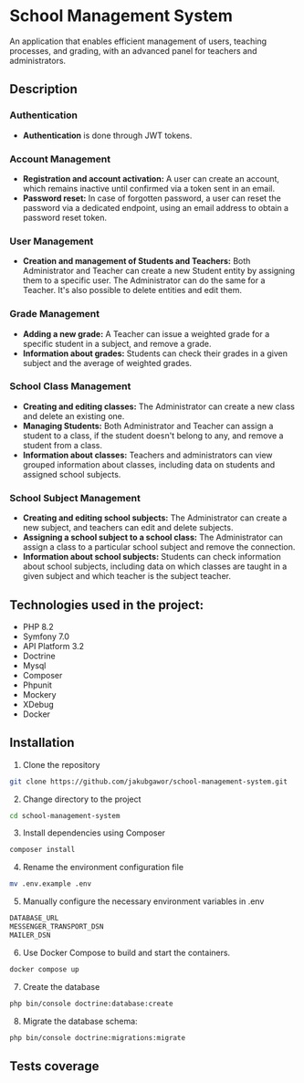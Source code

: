 # School Management System
An application that enables efficient management of users, teaching processes, and grading, with an advanced panel for teachers and administrators.

## Description

### Authentication
- **Authentication** is done through JWT tokens.

### Account Management
- **Registration and account activation:** A user can create an account, which remains inactive until confirmed via a token sent in an email.
- **Password reset:** In case of forgotten password, a user can reset the password via a dedicated endpoint, using an email address to obtain a password reset token.

### User Management
- **Creation and management of Students and Teachers:** Both Administrator and Teacher can create a new Student entity by assigning them to a specific user. The Administrator can do the same for a Teacher. It's also possible to delete entities and edit them.

### Grade Management
- **Adding a new grade:** A Teacher can issue a weighted grade for a specific student in a subject, and remove a grade.
- **Information about grades:** Students can check their grades in a given subject and the average of weighted grades.

### School Class Management
- **Creating and editing classes:** The Administrator can create a new class and delete an existing one.
- **Managing Students:** Both Administrator and Teacher can assign a student to a class, if the student doesn't belong to any, and remove a student from a class.
- **Information about classes:** Teachers and administrators can view grouped information about classes, including data on students and assigned school subjects.

### School Subject Management
- **Creating and editing school subjects:** The Administrator can create a new subject, and teachers can edit and delete subjects.
- **Assigning a school subject to a school class:** The Administrator can assign a class to a particular school subject and remove the connection.
- **Information about school subjects:** Students can check information about school subjects, including data on which classes are taught in a given subject and which teacher is the subject teacher.

## Technologies used in the project:
- PHP 8.2
- Symfony 7.0
- API Platform 3.2
- Doctrine
- Mysql
- Composer
- Phpunit
- Mockery
- XDebug
- Docker

## Installation
1. Clone the repository
```bash
git clone https://github.com/jakubgawor/school-management-system.git
```

2. Change directory to the project
```bash
cd school-management-system
```

3. Install dependencies using Composer
```bash
composer install
```

4. Rename the environment configuration file
```bash
mv .env.example .env
```

5. Manually configure the necessary environment variables in .env
```bash
DATABASE_URL
MESSENGER_TRANSPORT_DSN
MAILER_DSN
```

6. Use Docker Compose to build and start the containers.
```bash
docker compose up  
```

7. Create the database
```bash
php bin/console doctrine:database:create
```

8. Migrate the database schema:
```bash
php bin/console doctrine:migrations:migrate
```

## Tests coverage